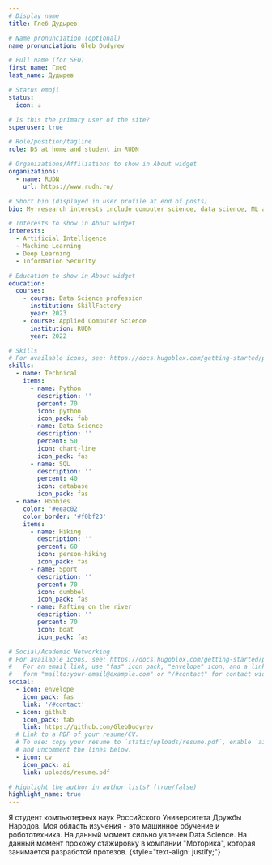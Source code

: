 ```yaml
---
# Display name
title: Глеб Дудырев

# Name pronunciation (optional)
name_pronunciation: Gleb Dudyrev

# Full name (for SEO)
first_name: Глеб
last_name: Дудырев

# Status emoji
status:
  icon: ☕️

# Is this the primary user of the site?
superuser: true

# Role/position/tagline
role: DS at home and student in RUDN

# Organizations/Affiliations to show in About widget
organizations:
  - name: RUDN
    url: https://www.rudn.ru/

# Short bio (displayed in user profile at end of posts)
bio: My research interests include computer science, data science, ML and DL.

# Interests to show in About widget
interests:
  - Artificial Intelligence
  - Machine Learning
  - Deep Learning
  - Information Security

# Education to show in About widget
education:
  courses:
    - course: Data Science profession
      institution: SkillFactory
      year: 2023
    - course: Applied Computer Science
      institution: RUDN
      year: 2022

# Skills
# For available icons, see: https://docs.hugoblox.com/getting-started/page-builder/#icons
skills:
  - name: Technical
    items:
      - name: Python
        description: ''
        percent: 70
        icon: python
        icon_pack: fab
      - name: Data Science
        description: ''
        percent: 50
        icon: chart-line
        icon_pack: fas
      - name: SQL
        description: ''
        percent: 40
        icon: database
        icon_pack: fas
  - name: Hobbies
    color: '#eeac02'
    color_border: '#f0bf23'
    items:
      - name: Hiking
        description: ''
        percent: 60
        icon: person-hiking
        icon_pack: fas
      - name: Sport
        description: ''
        percent: 70
        icon: dumbbel
        icon_pack: fas
      - name: Rafting on the river
        description: ''
        percent: 70
        icon: boat
        icon_pack: fas

# Social/Academic Networking
# For available icons, see: https://docs.hugoblox.com/getting-started/page-builder/#icons
#   For an email link, use "fas" icon pack, "envelope" icon, and a link in the
#   form "mailto:your-email@example.com" or "/#contact" for contact widget.
social:
  - icon: envelope
    icon_pack: fas
    link: '/#contact'
  - icon: github
    icon_pack: fab
    link: https://github.com/GlebDudyrev
  # Link to a PDF of your resume/CV.
  # To use: copy your resume to `static/uploads/resume.pdf`, enable `ai` icons in `params.yaml`,
  # and uncomment the lines below.
  - icon: cv
    icon_pack: ai
    link: uploads/resume.pdf

# Highlight the author in author lists? (true/false)
highlight_name: true
---
```


Я студент компьютерных наук Российского Университета Дружбы Народов. Моя область изучения - это машинное обучение и робототехника. На данный момент сильно увлечен Data Science. На данный момент прохожу стажировку в компании "Моторика", которая занимается разработой протезов.
{style="text-align: justify;"}
